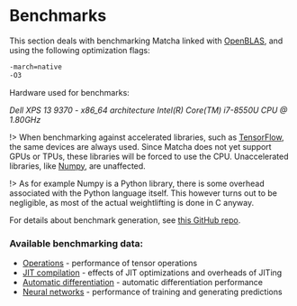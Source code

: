 # Benchmarks

This section deals with benchmarking Matcha linked with 
[OpenBLAS](https://github.com/xianyi/OpenBLAS), and
using the following optimization flags:

```sh
-march=native
-O3
```

Hardware used for benchmarks:

_Dell XPS 13 9370 - x86\_64 architecture Intel(R) Core(TM) i7-8550U CPU @ 1.80GHz_


!> When benchmarking against accelerated libraries, such as 
   [TensorFlow](https://www.tensorflow.org/), 
   the same  devices are always used. Since Matcha does not yet support 
   GPUs or TPUs, these libraries will be forced to use the CPU.
   Unaccelerated libraries, like [Numpy](https://numpy.org/), are unaffected.

!> As for example Numpy is a Python library, there
   is some overhead associated with the Python language itself.
   This however turns out to be negligible, as most of the
   actual weightlifting is done in C anyway.

For details about benchmark generation, see 
[this GitHub repo](https://github.com/matcha-ai/benchmark).


### Available benchmarking data:

- [Operations](benchmarks/ops) - performance of tensor operations
- [JIT compilation](benchmarks/jit) - effects of JIT optimizations and overheads of JITing
- [Automatic differentiation](benchmarks/autograd) - automatic differentiation performance
- [Neural networks](benchmarks/nn) - performance of training and generating predictions
